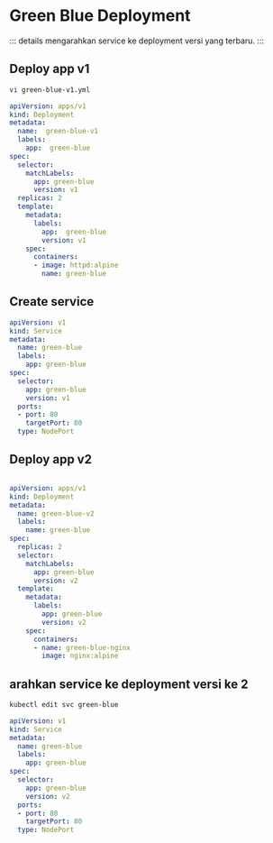 # Green Blue Deployment

::: details
mengarahkan service ke deployment versi yang terbaru.
:::

## Deploy app v1

```sh
vi green-blue-v1.yml
```

```yml
apiVersion: apps/v1
kind: Deployment
metadata:
  name:  green-blue-v1
  labels:
    app:  green-blue
spec:
  selector:
    matchLabels:
      app: green-blue
      version: v1
  replicas: 2
  template:
    metadata:
      labels:
        app:  green-blue
        version: v1
    spec:
      containers:
      - image: httpd:alpine
        name: green-blue
```

## Create service

```yml
apiVersion: v1
kind: Service
metadata:
  name: green-blue
  labels:
    app: green-blue
spec:
  selector:
    app: green-blue
    version: v1 
  ports:
  - port: 80
    targetPort: 80
  type: NodePort
```

## Deploy app v2

```sh

```

```yml
apiVersion: apps/v1
kind: Deployment
metadata:
  name: green-blue-v2
  labels:
    name: green-blue
spec:
  replicas: 2
  selector:
    matchLabels:
      app: green-blue
      version: v2
  template:
    metadata:
      labels:
        app: green-blue
        version: v2
    spec:
      containers:
      - name: green-blue-nginx
        image: nginx:alpine
```

## arahkan service ke deployment versi ke 2

```sh
kubectl edit svc green-blue
```

```yml
apiVersion: v1
kind: Service
metadata:
  name: green-blue
  labels:
    app: green-blue
spec:
  selector:
    app: green-blue
    version: v2
  ports:
  - port: 80
    targetPort: 80
  type: NodePort
```
